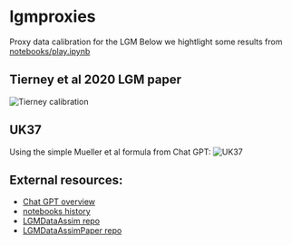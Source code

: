# lgmproxies
Proxy data calibration for the LGM
Below we hightlight some results from [notebooks/play.ipynb](notebooks/play.ipynb)

## Tierney et al 2020 LGM paper

![Tierney calibration](images/tierney_calibration.png)

## UK37

Using the simple Mueller et al formula from Chat GPT:
![UK37](images/uk37_calibration.png)


## External resources:

- [Chat GPT overview](https://chatgpt.com/share/682f9b2c-ab58-8008-9a48-dbffbbdbf2e9)
- [notebooks history](http://134.1.7.52/albedo/lgmproxies/html)
- [LGMDataAssim repo](https://github.com/awi-esc/LGMDataAssim)
- [LGMDataAssimPaper repo](https://github.com/awi-esc/LGMDataAssimPaper)